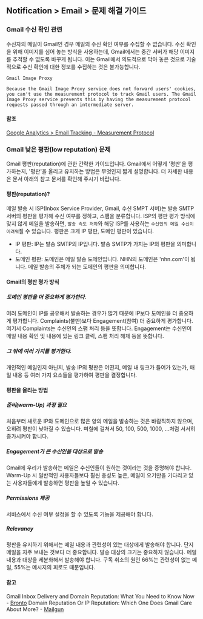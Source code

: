 ## Notification > Email > 문제 해결 가이드

### Gmail 수신 확인 관련

수신자의 메일이 Gmail인 경우 메일의 수신 확인 여부를 수집할 수 없습니다. 수신 확인을 위해 이미지를 심어 놓는 방식을 사용하는데, Gmail에서는 중간 서버가 해당 이미지를 추적할 수 없도록 바꾸게 됩니다. 이는 Gmail에서 의도적으로 막아 놓은 것으로 기술적으로 수신 확인에 대한 정보를 수집하는 것은 불가능합니다.

```
Gmail Image Proxy

Because the Gmail Image Proxy service does not forward users' cookies, you can't use the measurement protocol to track Gmail users. The Gmail Image Proxy service prevents this by having the measurement protocol requests passed through an intermediate server.
```

#### 참조
[Google Analytics > Email Tracking - Measurement Protocol](https://developers.google.com/analytics/devguides/collection/protocol/v1/email)

### Gmail 낮은 평판(low reputation) 문제

Gmail 평판(reputation)에 관한 간략한 가이드입니다.
Gmail에서 어떻게 '평판'을 평가하는지, '평판'을 올리고 유지하는 방법은 무엇인지 짧게 설명합니다.
더 자세한 내용은 문서 아래의 참고 문서를 확인해 주시기 바랍니다.

#### 평판(reputation)?
메일 발송 시 ISP(Inbox Service Provider, Gmail, 수신 SMPT 서버)는 발송 SMTP 서버의 평판을 평가해 수신 여부를 정하고, 스팸을 분류합니다. ISP의 평판 평가 방식에 맞지 않게 메일을 발송하면, `발송 속도 저하`와 해당 ISP를 사용하는 `수신인의 메일 수신이 어려워`질 수 있습니다.
평판은 크게 IP 평판, 도메인 평판이 있습니다.
* IP 평판:  IP는 발송 SMTP의 IP입니다. 발송 SMTP가 가지는 IP의 평판을 의미합니다.
* 도메인 평판: 도메인은 메일 발송 도메인입니다. NHN의 도메인은 'nhn.com'이 됩니다. 메일 발송의 주체가 되는 도메인의 평판을 의미합니다.

#### Gmail의 평판 평가 방식
##### 도메인 평판을 더 중요하게 평가한다.
여러 도메인이 IP를 공유해서 발송하는 경우가 많기 때문에 IP보다 도메인을 더 중요하게 평가합니다. Complaints(불만)보다 Engagement(참여) 더 중요하게 평가합니다. 여기서 Complaints는 수신인의 스팸 처리 등을 뜻합니다. Engagement는 수신인이 메일 내용 확인 및 내용에 있는 링크 클릭, 스팸 처리 해제 등을 뜻합니다.
##### 그 밖에 여러 가지를 평가한다.
개인적인 메일인지 아닌지, 발송 IP의 평판은 어떤지, 메일 내 링크가 들어가 있는가, 매일 내용 등 여러 가지 요소들을 평가하여 평판을 결정합니다.

#### 평판을 올리는 방법
##### 준비(warm-Up) 과정 필요
처음부터 새로운 IP와 도메인으로 많은 양의 메일을 발송하는 것은 바람직하지 않으며, 오히려 평판이 낮아질 수 있습니다. 며칠에 걸쳐서 50, 100, 500, 1000, ...처럼 서서히 증가시켜야 합니다.
##### Engagement가 큰 수신인을 대상으로 발송
Gmail에 우리가 발송하는 메일은 수신인들이 원하는 것이라는 것을 증명해야 합니다. Warm-Up 시 일반적인 사용자들보다 훨씬 충성도 높은, 메일이 오기만을 기다리고 있는 사용자들에게 발송하면 평판을 높일 수 있습니다.
##### Permissions 제공
서비스에서 수신 여부 설정을 할 수 있도록 기능을 제공해야 합니다.
##### Relevancy
평판을 유지하기 위해서는 메일 내용과 관련성이 있는 대상에게 발송해야 합니다. 단지 메일을 자주 보내는 것보다 더 중요합니다. 발송 대상의 크기는 중요하지 않습니다. 메일 내용과 대상을 세분화해서 발송해야 합니다. 구독 취소의 원인 66%는 관련성이 없는 메일, 55%는 메시지의 피로도 때문입니다.

#### 참고
Gmail Inbox Delivery and Domain Reputation: What You Need to Know Now - [Bronto](https://bronto.com/)
Domain Reputation Or IP Reputation: Which One Does Gmail Care About More? - [Mailgun](https://www.mailgun.com)
